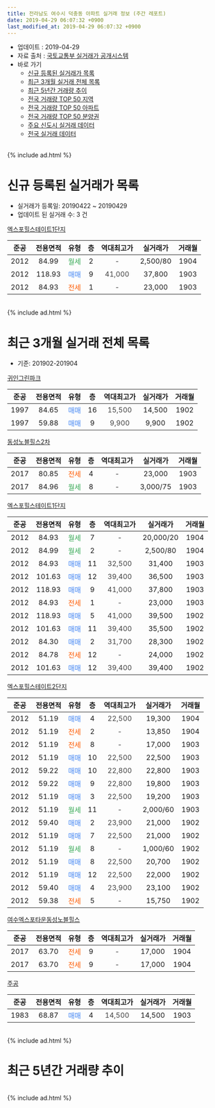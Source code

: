 ```yaml
---
title: 전라남도 여수시 덕충동 아파트 실거래 정보 (주간 레포트)
date: 2019-04-29 06:07:32 +0900
last_modified_at: 2019-04-29 06:07:32 +0900
---
```


* 업데이트 : 2019-04-29
* 자료 출처 : [국토교통부 실거래가 공개시스템](http://rt.molit.go.kr)
* 바로 가기
    * [신규 등록된 실거래가 목록](#신규-등록된-실거래가-목록)
    * [최근 3개월 실거래 전체 목록](#최근-3개월-실거래-전체-목록)
    * [최근 5년간 거래량 추이](#최근-5년간-거래량-추이)
    * [전국 거래량 TOP 50 지역](https://inasie.github.io/apt-trade-info/최근-3개월-전국에서-가장-거래가-많이-발생한-지역)
    * [전국 거래량 TOP 50 아파트](https://inasie.github.io/apt-trade-info/최근-3개월-전국에서-가장-거래가-많이-발생한-아파트)
    * [전국 거래량 TOP 50 분양권](https://inasie.github.io/apt-trade-info/최근-3개월-전국에서-가장-거래가-많이-발생한-분양권)
    * [주요 신도시 실거래 데이터](https://inasie.github.io/apt-trade-info/주요-신도시)
    * [전국 실거래 데이터](https://inasie.github.io/apt-trade-info/전국)
<br>
{% include ad.html %}
<br>

# 신규 등록된 실거래가 목록
* 실거래가 등록일: 20190422 ~ 20190429
* 업데이트 된 실거래 수: 3 건


[엑스포힐스테이트1단지](https://search.naver.com/search.naver?query=%EC%A0%84%EB%9D%BC%EB%82%A8%EB%8F%84+%EC%97%AC%EC%88%98%EC%8B%9C+%EB%8D%95%EC%B6%A9%EB%8F%99+%EC%97%91%EC%8A%A4%ED%8F%AC%ED%9E%90%EC%8A%A4%ED%85%8C%EC%9D%B4%ED%8A%B81%EB%8B%A8%EC%A7%80)

|준공|전용면적|유형|층|역대최고가|실거래가|거래월|
|:---:|:---:|:---:|:---:|:---:|:---:|:---:|
|2012|84.99|<span style="color:#34a853">월세</span>|2|<span style="color:#444444">-</span>|2,500/80|1904|
|2012|118.93|<span style="color:#4285f3">매매</span>|9|<span style="color:#444444">41,000</span>|37,800|1903|
|2012|84.93|<span style="color:#ff5a00">전세</span>|1|<span style="color:#444444">-</span>|23,000|1903|


<br>
{% include ad.html %}
<br>

# 최근 3개월 실거래 전체 목록
* 기준: 201902-201904


[귀인그린파크](https://search.naver.com/search.naver?query=%EC%A0%84%EB%9D%BC%EB%82%A8%EB%8F%84+%EC%97%AC%EC%88%98%EC%8B%9C+%EB%8D%95%EC%B6%A9%EB%8F%99+%EA%B7%80%EC%9D%B8%EA%B7%B8%EB%A6%B0%ED%8C%8C%ED%81%AC)

|준공|전용면적|유형|층|역대최고가|실거래가|거래월|
|:---:|:---:|:---:|:---:|:---:|:---:|:---:|
|1997|84.65|<span style="color:#4285f3">매매</span>|16|<span style="color:#444444">15,500</span>|14,500|1902|
|1997|59.88|<span style="color:#4285f3">매매</span>|9|<span style="color:#444444">9,900</span>|9,900|1902|

[동성노블힐스2차](https://search.naver.com/search.naver?query=%EC%A0%84%EB%9D%BC%EB%82%A8%EB%8F%84+%EC%97%AC%EC%88%98%EC%8B%9C+%EB%8D%95%EC%B6%A9%EB%8F%99+%EB%8F%99%EC%84%B1%EB%85%B8%EB%B8%94%ED%9E%90%EC%8A%A42%EC%B0%A8)

|준공|전용면적|유형|층|역대최고가|실거래가|거래월|
|:---:|:---:|:---:|:---:|:---:|:---:|:---:|
|2017|80.85|<span style="color:#ff5a00">전세</span>|4|<span style="color:#444444">-</span>|23,000|1903|
|2017|84.96|<span style="color:#34a853">월세</span>|8|<span style="color:#444444">-</span>|3,000/75|1903|

[엑스포힐스테이트1단지](https://search.naver.com/search.naver?query=%EC%A0%84%EB%9D%BC%EB%82%A8%EB%8F%84+%EC%97%AC%EC%88%98%EC%8B%9C+%EB%8D%95%EC%B6%A9%EB%8F%99+%EC%97%91%EC%8A%A4%ED%8F%AC%ED%9E%90%EC%8A%A4%ED%85%8C%EC%9D%B4%ED%8A%B81%EB%8B%A8%EC%A7%80)

|준공|전용면적|유형|층|역대최고가|실거래가|거래월|
|:---:|:---:|:---:|:---:|:---:|:---:|:---:|
|2012|84.93|<span style="color:#34a853">월세</span>|7|<span style="color:#444444">-</span>|20,000/20|1904|
|2012|84.99|<span style="color:#34a853">월세</span>|2|<span style="color:#444444">-</span>|2,500/80|1904|
|2012|84.93|<span style="color:#4285f3">매매</span>|11|<span style="color:#444444">32,500</span>|31,400|1903|
|2012|101.63|<span style="color:#4285f3">매매</span>|12|<span style="color:#444444">39,400</span>|36,500|1903|
|2012|118.93|<span style="color:#4285f3">매매</span>|9|<span style="color:#444444">41,000</span>|37,800|1903|
|2012|84.93|<span style="color:#ff5a00">전세</span>|1|<span style="color:#444444">-</span>|23,000|1903|
|2012|118.93|<span style="color:#4285f3">매매</span>|5|<span style="color:#444444">41,000</span>|39,500|1902|
|2012|101.63|<span style="color:#4285f3">매매</span>|11|<span style="color:#444444">39,400</span>|35,500|1902|
|2012|84.30|<span style="color:#4285f3">매매</span>|2|<span style="color:#444444">31,700</span>|28,300|1902|
|2012|84.78|<span style="color:#ff5a00">전세</span>|12|<span style="color:#444444">-</span>|24,000|1902|
|2012|101.63|<span style="color:#4285f3">매매</span>|12|<span style="color:#444444">39,400</span>|39,400|1902|

[엑스포힐스테이트2단지](https://search.naver.com/search.naver?query=%EC%A0%84%EB%9D%BC%EB%82%A8%EB%8F%84+%EC%97%AC%EC%88%98%EC%8B%9C+%EB%8D%95%EC%B6%A9%EB%8F%99+%EC%97%91%EC%8A%A4%ED%8F%AC%ED%9E%90%EC%8A%A4%ED%85%8C%EC%9D%B4%ED%8A%B82%EB%8B%A8%EC%A7%80)

|준공|전용면적|유형|층|역대최고가|실거래가|거래월|
|:---:|:---:|:---:|:---:|:---:|:---:|:---:|
|2012|51.19|<span style="color:#4285f3">매매</span>|4|<span style="color:#444444">22,500</span>|19,300|1904|
|2012|51.19|<span style="color:#ff5a00">전세</span>|2|<span style="color:#444444">-</span>|13,850|1904|
|2012|51.19|<span style="color:#ff5a00">전세</span>|8|<span style="color:#444444">-</span>|17,000|1903|
|2012|51.19|<span style="color:#4285f3">매매</span>|10|<span style="color:#444444">22,500</span>|22,500|1903|
|2012|59.22|<span style="color:#4285f3">매매</span>|10|<span style="color:#444444">22,800</span>|22,800|1903|
|2012|59.22|<span style="color:#4285f3">매매</span>|9|<span style="color:#444444">22,800</span>|19,800|1903|
|2012|51.19|<span style="color:#4285f3">매매</span>|3|<span style="color:#444444">22,500</span>|19,200|1903|
|2012|51.19|<span style="color:#34a853">월세</span>|11|<span style="color:#444444">-</span>|2,000/60|1903|
|2012|59.40|<span style="color:#4285f3">매매</span>|2|<span style="color:#444444">23,900</span>|21,000|1902|
|2012|51.19|<span style="color:#4285f3">매매</span>|7|<span style="color:#444444">22,500</span>|21,000|1902|
|2012|51.19|<span style="color:#34a853">월세</span>|8|<span style="color:#444444">-</span>|1,000/60|1902|
|2012|51.19|<span style="color:#4285f3">매매</span>|8|<span style="color:#444444">22,500</span>|20,700|1902|
|2012|51.19|<span style="color:#4285f3">매매</span>|12|<span style="color:#444444">22,500</span>|22,000|1902|
|2012|59.40|<span style="color:#4285f3">매매</span>|4|<span style="color:#444444">23,900</span>|23,100|1902|
|2012|59.38|<span style="color:#ff5a00">전세</span>|5|<span style="color:#444444">-</span>|15,750|1902|

[여수엑스포타운동성노블힐스](https://search.naver.com/search.naver?query=%EC%A0%84%EB%9D%BC%EB%82%A8%EB%8F%84+%EC%97%AC%EC%88%98%EC%8B%9C+%EB%8D%95%EC%B6%A9%EB%8F%99+%EC%97%AC%EC%88%98%EC%97%91%EC%8A%A4%ED%8F%AC%ED%83%80%EC%9A%B4%EB%8F%99%EC%84%B1%EB%85%B8%EB%B8%94%ED%9E%90%EC%8A%A4)

|준공|전용면적|유형|층|역대최고가|실거래가|거래월|
|:---:|:---:|:---:|:---:|:---:|:---:|:---:|
|2017|63.70|<span style="color:#ff5a00">전세</span>|9|<span style="color:#444444">-</span>|17,000|1904|
|2017|63.70|<span style="color:#ff5a00">전세</span>|9|<span style="color:#444444">-</span>|17,000|1904|

[주공](https://search.naver.com/search.naver?query=%EC%A0%84%EB%9D%BC%EB%82%A8%EB%8F%84+%EC%97%AC%EC%88%98%EC%8B%9C+%EB%8D%95%EC%B6%A9%EB%8F%99+%EC%A3%BC%EA%B3%B5)

|준공|전용면적|유형|층|역대최고가|실거래가|거래월|
|:---:|:---:|:---:|:---:|:---:|:---:|:---:|
|1983|68.87|<span style="color:#4285f3">매매</span>|4|<span style="color:#444444">14,500</span>|14,500|1903|


<br>
{% include ad.html %}
<br>

# 최근 5년간 거래량 추이


<div style="width:100%;">
    <canvas id="deal_progress" height="200"></canvas>
</div>

<script>
new Chart(document.getElementById("deal_progress"), {
    type: 'line',
    data: {
        labels: ['201404','201405','201406','201407','201408','201409','201410','201411','201412','201501','201502','201503','201504','201505','201506','201507','201508','201509','201510','201511','201512','201601','201602','201603','201604','201605','201606','201607','201608','201609','201610','201611','201612','201701','201702','201703','201704','201705','201706','201707','201708','201709','201710','201711','201712','201801','201802','201803','201804','201805','201806','201807','201808','201809','201810','201811','201812','201901','201902','201903','201904'],
        datasets: [{
            label: '매매',
            pointRadius: 1,
            data: [4, 5, 5, 2, 8, 9, 14, 7, 11, 12, 9, 20, 11, 11, 10, 7, 9, 7, 9, 9, 10, 18, 14, 12, 6, 11, 13, 18, 14, 4, 17, 12, 7, 11, 15, 18, 13, 11, 8, 9, 14, 19, 19, 11, 7, 33, 37, 36, 23, 36, 33, 21, 18, 11, 15, 15, 5, 14, 11, 8, 1],
            borderColor: "rgba(255, 201, 14, 1)",
            backgroundColor: "rgba(255, 201, 14, 0.5)",
            fill: false,
            lineTension: 0
        },{
            label: '전월세',
            pointRadius: 1,
            data: [1, 5, 5, 6, 3, 6, 5, 6, 8, 5, 6, 10, 4, 5, 7, 3, 5, 2, 3, 2, 2, 8, 0, 1, 4, 6, 1, 0, 2, 1, 9, 5, 3, 3, 7, 2, 5, 5, 4, 4, 5, 5, 11, 8, 2, 5, 5, 8, 9, 19, 12, 11, 12, 5, 6, 3, 6, 3, 3, 5, 5],
            borderColor: "rgba(0, 141, 185, 1)",
            backgroundColor: "rgba(0, 141, 185, 0.5)",
            fill: false,
            lineTension: 0
        }
        ]
    },
    options: {
        responsive: true,
        title: {
            display: false
        },
        tooltips: {
            mode: 'index',
            intersect: false
        },
        hover: {
            mode: 'nearest',
            intersect: true
        },
        scales: {
            xAxes: [{
                display: true,
                scaleLabel: {
                    display: true,
                    labelString: '년/월'
                }
            }],
            yAxes: [{
                display: true,
                ticks: {
                    suggestedMin: 0,
                },
                scaleLabel: {
                    display: true,
                    labelString: '실거래 수'
                }
            }]
        }
    }
});

</script>


<br>
{% include ad.html %}
<br>

